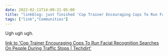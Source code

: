```yaml
---
date: 2022-02-11T14:09:21-05:00
title: "linkblog: just finished 'Cop Trainer Encouraging Cops To Run Facial Recognition Searches On People During Traffic Stops | Techdirt'"
tags: ["link","Communities"]
---
```

Ugh ugh ugh.
 
[link to 'Cop Trainer Encouraging Cops To Run Facial Recognition Searches On People During Traffic Stops | Techdirt'](https://www.techdirt.com/articles/20220206/11255548424/cop-trainer-encouraging-cops-to-run-facial-recognition-searches-people-during-traffic-stops.shtml)
